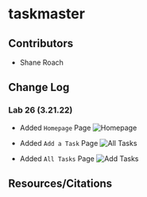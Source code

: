 # taskmaster


## Contributors

- Shane Roach



## Change Log

### Lab 26 (3.21.22)

- Added `Homepage` Page
![Homepage](../app/images/homepage_lab26.png)

- Added `Add a Task` Page
![All Tasks](../app/images/allTasks_lab26.png)

- Added `All Tasks` Page
![Add Tasks](../app/images/addTask_lab26.png)



## Resources/Citations